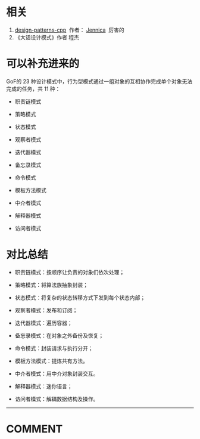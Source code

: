 


# 相关


1. [design-patterns-cpp](https://github.com/yogykwan/design-patterns-cpp)  作者： [Jennica](http://jennica.space/)  厉害的
2. 《大话设计模式》作者 程杰




# 可以补充进来的





GoF的 23 种设计模式中，行为型模式通过一组对象的互相协作完成单个对象无法完成的任务，共 11 种：


  * 职责链模式


  * 策略模式


  * 状态模式


  * 观察者模式


  * 迭代器模式


  * 备忘录模式


  * 命令模式


  * 模板方法模式


  * 中介者模式


  * 解释器模式


  * 访问者模式





# 对比总结






  * 职责链模式：按顺序让负责的对象们依次处理；


  * 策略模式：将算法族抽象封装；


  * 状态模式：将复杂的状态转移方式下发到每个状态内部；


  * 观察者模式：发布和订阅；


  * 迭代器模式：遍历容器；


  * 备忘录模式：在对象之外备份及恢复；


  * 命令模式：封装请求与执行分开；


  * 模板方法模式：提炼共有方法。


  * 中介者模式：用中介对象封装交互。


  * 解释器模式：迷你语言；


  * 访问者模式：解耦数据结构及操作。




















* * *





# COMMENT
